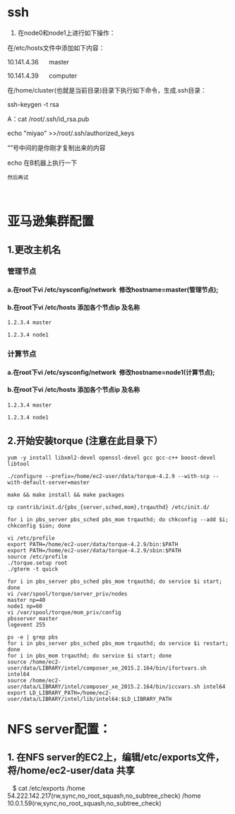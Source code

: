# ssh
1. 在node0和node1上进行如下操作：

在/etc/hosts文件中添加如下内容：

10.141.4.36      master

10.141.4.39      computer

在/home/cluster(也就是当前目录)目录下执行如下命令，生成.ssh目录：

ssh-keygen -t rsa

A：cat /root/.ssh/id_rsa.pub

echo "miyao" >>/root/.ssh/authorized_keys

  “”号中间的是你刚才复制出来的内容
  
   echo 在B机器上执行一下
   
    然后再试
    
# 亚马逊集群配置

## 1.更改主机名

### 管理节点

#### a.在root下vi /etc/sysconfig/network  修改hostname=master(管理节点);

#### b.在root下vi /etc/hosts 添加各个节点ip 及名称

    1.2.3.4 master

    1.2.3.4 node1

### 计算节点

#### a.在root下vi /etc/sysconfig/network  修改hostname=node1(计算节点);

#### b.在root下vi /etc/hosts 添加各个节点ip 及名称

    1.2.3.4 master

    1.2.3.4 node1

## 2.开始安装torque (注意在此目录下）

    yum -y install libxml2-devel openssl-devel gcc gcc-c++ boost-devel libtool

    ./configure --prefix=/home/ec2-user/data/torque-4.2.9 --with-scp --with-default-server=master
    
    make && make install && make packages
    
    cp contrib/init.d/{pbs_{server,sched,mom},trqauthd} /etc/init.d/

    for i in pbs_server pbs_sched pbs_mom trqauthd; do chkconfig --add $i; chkconfig $ion; done
    
    vi /etc/profile
    export PATH=/home/ec2-user/data/torque-4.2.9/bin:$PATH
    export PATH=/home/ec2-user/data/torque-4.2.9/sbin:$PATH
    source /etc/profile
    ./torque.setup root
    ./gterm -t quick
    
    for i in pbs_server pbs_sched pbs_mom trqauthd; do service $i start; done
    vi /var/spool/torque/server_priv/nodes
    master np=40
    node1 np=60
    vi /var/spool/torque/mom_priv/config
    pbsserver master
    logevent 255
    
    ps -e | grep pbs
    for i in pbs_server pbs_sched pbs_mom trqauthd; do service $i restart; done
    for i in pbs_mom trqauthd; do service $i start; done
    source /home/ec2-user/data/LIBRARY/intel/composer_xe_2015.2.164/bin/ifortvars.sh intel64
    source /home/ec2-user/data/LIBRARY/intel/composer_xe_2015.2.164/bin/iccvars.sh intel64
    export LD_LIBRARY_PATH=/home/ec2-user/data/LIBRARY/intel/lib/intel64:$LD_LIBRARY_PATH
    
# NFS server配置：
## 1. 在NFS server的EC2上，编辑/etc/exports文件，将/home/ec2-user/data 共享


    $ cat /etc/exports
    /home   54.222.142.217(rw,sync,no_root_squash,no_subtree_check)
    /home   10.0.1.59(rw,sync,no_root_squash,no_subtree_check)
